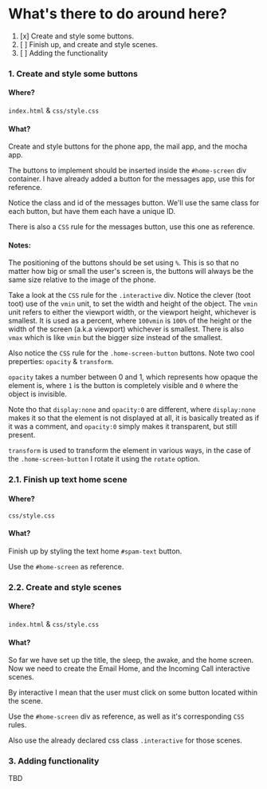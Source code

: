 # What's there to do around here?

1. [x] Create and style some buttons.
2. [ ] Finish up, and create and style scenes.
3. [ ] Adding the functionality


### 1. Create and style some buttons

#### Where? 
`index.html` & `css/style.css`

#### What?

Create and style buttons for the phone app, the mail app,
and the mocha app.

The buttons to implement should be inserted inside the `#home-screen` div
container. I have already added a button for the messages app, use this
for reference.

Notice the class and id of the messages button. We'll use the same class for each button, 
but have them each have a unique ID.

There is also a `CSS` rule for the messages button, use this one as
reference.

#### Notes:

The positioning of the buttons should be set using `%`. This is so that
no matter how big or small the user's screen is, the buttons will always be the same size relative to the image of the phone.

Take a look at the `CSS` rule for the `.interactive` div.
Notice the clever (toot toot) use of the `vmin` unit, to set
the width and height of the object. The `vmin` unit refers to either the viewport width, or the viewport height, whichever is 
smallest. It is used as a percent, where `100vmin` is 
`100%` of the height or the width of the screen (a.k.a viewport)
whichever is smallest. There is also `vmax` which is like `vmin`
but the bigger size instead of the smallest.

Also notice the `CSS` rule for the `.home-screen-button` buttons.
Note two cool preperties: `opacity` & `transform`.

 `opacity` takes
a number between 0 and 1, which represents how opaque the
element is, where `1` is the button is completely visible
and `0` where the object is invisible.

Note tho that `display:none` and `opacity:0` are different,
where `display:none` makes it so that the element is 
not displayed at all, it is basically treated as if it was a comment, and `opacity:0` simply makes it transparent, but still
present. 

`transform` is used to transform the element in various ways, in the
case of the `.home-screen-button` I rotate it using the `rotate` option.

### 2.1. Finish up text home scene 

#### Where?
`css/style.css`

#### What?

Finish up by styling the text home `#spam-text` button.

Use the `#home-screen` as reference.


### 2.2. Create and style scenes

#### Where?

`index.html` & `css/style.css`

#### What?

So far we have set up the title, the sleep, the awake, and the 
home screen. Now we need to create the Email Home, and the Incoming Call interactive scenes.

By interactive I mean that the user must click on 
some button located within the scene.

Use the `#home-screen` div as reference, as well as
it's corresponding `CSS` rules.

Also use the already declared css class `.interactive` 
for those scenes.


### 3. Adding functionality

TBD